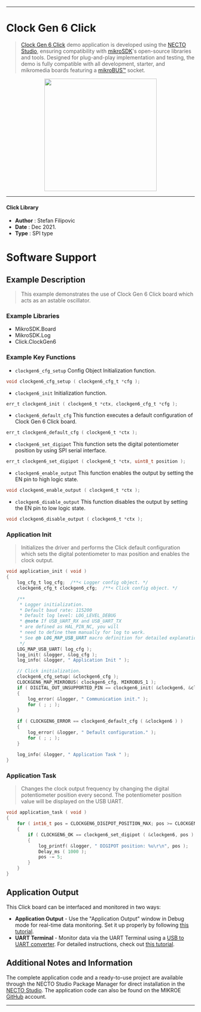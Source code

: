 
---
# Clock Gen 6 Click

> [Clock Gen 6 Click](https://www.mikroe.com/?pid_product=MIKROE-4973) demo application is developed using
the [NECTO Studio](https://www.mikroe.com/necto), ensuring compatibility with [mikroSDK](https://www.mikroe.com/mikrosdk)'s
open-source libraries and tools. Designed for plug-and-play implementation and testing, the demo is fully compatible with
all development, starter, and mikromedia boards featuring a [mikroBUS&trade;](https://www.mikroe.com/mikrobus) socket.

<p align="center">
  <img src="https://www.mikroe.com/?pid_product=MIKROE-4973&image=1" height=300px>
</p>

---

#### Click Library

- **Author**        : Stefan Filipovic
- **Date**          : Dec 2021.
- **Type**          : SPI type

# Software Support

## Example Description

> This example demonstrates the use of Clock Gen 6 Click board which acts as an astable oscillator.

### Example Libraries

- MikroSDK.Board
- MikroSDK.Log
- Click.ClockGen6

### Example Key Functions

- `clockgen6_cfg_setup` Config Object Initialization function.
```c
void clockgen6_cfg_setup ( clockgen6_cfg_t *cfg );
```

- `clockgen6_init` Initialization function.
```c
err_t clockgen6_init ( clockgen6_t *ctx, clockgen6_cfg_t *cfg );
```

- `clockgen6_default_cfg` This function executes a default configuration of Clock Gen 6 Click board.
```c
err_t clockgen6_default_cfg ( clockgen6_t *ctx );
```

- `clockgen6_set_digipot` This function sets the digital potentiometer position by using SPI serial interface.
```c
err_t clockgen6_set_digipot ( clockgen6_t *ctx, uint8_t position );
```

- `clockgen6_enable_output` This function enables the output by setting the EN pin to high logic state.
```c
void clockgen6_enable_output ( clockgen6_t *ctx );
```

- `clockgen6_disable_output` This function disables the output by setting the EN pin to low logic state.
```c
void clockgen6_disable_output ( clockgen6_t *ctx );
```

### Application Init

> Initializes the driver and performs the Click default configuration which sets the digital potentiometer to max position and enables the clock output.

```c
void application_init ( void )
{
    log_cfg_t log_cfg;  /**< Logger config object. */
    clockgen6_cfg_t clockgen6_cfg;  /**< Click config object. */

    /** 
     * Logger initialization.
     * Default baud rate: 115200
     * Default log level: LOG_LEVEL_DEBUG
     * @note If USB_UART_RX and USB_UART_TX 
     * are defined as HAL_PIN_NC, you will 
     * need to define them manually for log to work. 
     * See @b LOG_MAP_USB_UART macro definition for detailed explanation.
     */
    LOG_MAP_USB_UART( log_cfg );
    log_init( &logger, &log_cfg );
    log_info( &logger, " Application Init " );

    // Click initialization.
    clockgen6_cfg_setup( &clockgen6_cfg );
    CLOCKGEN6_MAP_MIKROBUS( clockgen6_cfg, MIKROBUS_1 );
    if ( DIGITAL_OUT_UNSUPPORTED_PIN == clockgen6_init( &clockgen6, &clockgen6_cfg ) ) 
    {
        log_error( &logger, " Communication init." );
        for ( ; ; );
    }
    
    if ( CLOCKGEN6_ERROR == clockgen6_default_cfg ( &clockgen6 ) )
    {
        log_error( &logger, " Default configuration." );
        for ( ; ; );
    }
    
    log_info( &logger, " Application Task " );
}
```

### Application Task

> Changes the clock output frequency by changing the digital potentiometer position every second. The potentiometer position value will be displayed on the USB UART.

```c
void application_task ( void )
{
    for ( int16_t pos = CLOCKGEN6_DIGIPOT_POSITION_MAX; pos >= CLOCKGEN6_DIGIPOT_POSITION_MIN; )
    {
        if ( CLOCKGEN6_OK == clockgen6_set_digipot ( &clockgen6, pos ) )
        {
            log_printf( &logger, " DIGIPOT position: %u\r\n", pos );
            Delay_ms ( 1000 );
            pos -= 5;
        }
    }
}
```

## Application Output

This Click board can be interfaced and monitored in two ways:
- **Application Output** - Use the "Application Output" window in Debug mode for real-time data monitoring.
Set it up properly by following [this tutorial](https://www.youtube.com/watch?v=ta5yyk1Woy4).
- **UART Terminal** - Monitor data via the UART Terminal using
a [USB to UART converter](https://www.mikroe.com/click/interface/usb?interface*=uart,uart). For detailed instructions,
check out [this tutorial](https://help.mikroe.com/necto/v2/Getting%20Started/Tools/UARTTerminalTool).

## Additional Notes and Information

The complete application code and a ready-to-use project are available through the NECTO Studio Package Manager for 
direct installation in the [NECTO Studio](https://www.mikroe.com/necto). The application code can also be found on
the MIKROE [GitHub](https://github.com/MikroElektronika/mikrosdk_click_v2) account.

---
